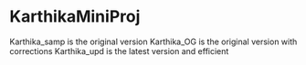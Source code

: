 # KarthikaMiniProj
Karthika_samp is the original version
Karthika_OG is the original version with corrections
Karthika_upd is the latest version and efficient 
